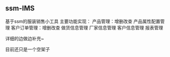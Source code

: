 ## ssm-IMS
基于ssm的服装销售小工具
主要功能实现：
产品管理：增删改查
产品属性配置管理
客户订单管理：增删改查
做货信息管理
厂家信息管理
客户信息管理
报表管理

详细的边做边补充~


目前还只是一个空架子


